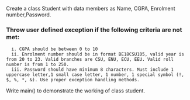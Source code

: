 
Create a class Student with data members as Name, CGPA, Enrolment number,Password. 
### Throw user defined exception if the following criteria are not met:
      i. CGPA should be between 0 to 10
      ii. Enrolment number should be in format BE18CSU105, valid year is from 20 to 23. Valid branches are CSU, ENU, ECU, EEU. Valid roll number is from 1 to 250.
      iii. Password should have minimum 8 characters. Must include 1 uppercase letter,1 small case letter, 1 number, 1 special symbol (!, $, %, *, &). Use proper exception handling methods. 
Write main() to demonstrate the working of class student.
